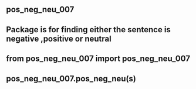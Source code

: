 ## pos_neg_neu_007
## Package is for finding either the sentence is negative ,positive or neutral

## from pos_neg_neu_007 import pos_neg_neu_007
## pos_neg_neu_007.pos_neg_neu(s)
